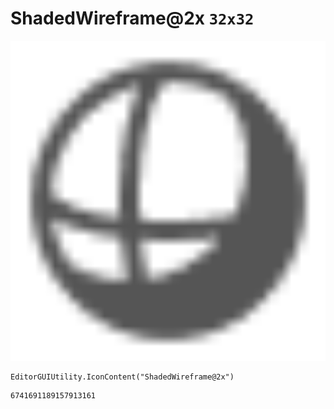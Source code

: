 # ShadedWireframe@2x `32x32`
<img src="/img/ShadedWireframe@2x.png" width=512 height=512>

``` CSharp
EditorGUIUtility.IconContent("ShadedWireframe@2x")
```
```
6741691189157913161
```
